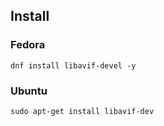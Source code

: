 ## Install

### Fedora
```
dnf install libavif-devel -y

```

### Ubuntu
```
sudo apt-get install libavif-dev

```
